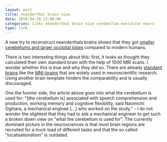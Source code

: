 ```yaml
---
layout: post
title: neanderthal brain size
date: 2018-04-30 13:00:00
categories: links neanderthal brain size cerebellum evolution neuro
type: link
---
```


A new try to reconstruct neanderthals brains shows that they got [smaller cerebellums and larger occipital lobes](https://phys.org/news/2018-04-size-ancestors-brains-outlast-neanderthals.html) compared to modern humans. 

There is two interesting things about this: first, it looks as thought they calculated their own standard brain with the help of 1000 MRI scans. I wonder whether this is true and why they did so. There are already [standard brains](https://en.wikipedia.org/wiki/Brain_mapping#Current_Atlas_tools) like the [MNI-brains](http://www.lead-dbs.org/?p=1241) that are widely used in neuroscientific research. Using another brain template hinders the comparability and is usually discouraged. 

One the funnier side, the article above goes into what the cerebellum is used for: "[the cerebellum is] associated with speech comprehension and production, working memory and cognitive flexibility, said Naomichi Ogihara, a mechanical enginee [...]  who worked on the study." - I do not wonder the slightest that they had to ask a mechanical engineer to get such a broken down view on "what the cerebellum is used for". The currently dominant picture in the neurosciences is that most brain regions are recruited for a truck load of different tasks and that the so called "localisationalism" is outdated. 